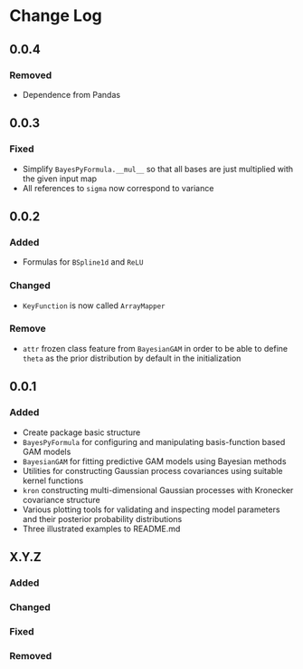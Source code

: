 # Change Log

## 0.0.4

### Removed
- Dependence from Pandas

## 0.0.3

### Fixed
- Simplify `BayesPyFormula.__mul__` so that all bases are just multiplied
  with the given input map
- All references to `sigma` now correspond to variance

## 0.0.2

### Added
- Formulas for `BSpline1d` and `ReLU`

### Changed
- `KeyFunction` is now called `ArrayMapper`

### Remove
- `attr` frozen class feature from `BayesianGAM` in order to be able
  to define `theta` as the prior distribution by default in the initialization

## 0.0.1

### Added
- Create package basic structure
- `BayesPyFormula` for configuring and manipulating basis-function
  based GAM models
- `BayesianGAM` for fitting predictive GAM models using Bayesian
  methods
- Utilities for constructing Gaussian process covariances using
  suitable kernel functions
- `kron` constructing multi-dimensional Gaussian processes with
  Kronecker covariance structure
- Various plotting tools for validating and inspecting model parameters
  and their posterior probability distributions
- Three illustrated examples to README.md

## X.Y.Z
### Added
### Changed
### Fixed
### Removed
